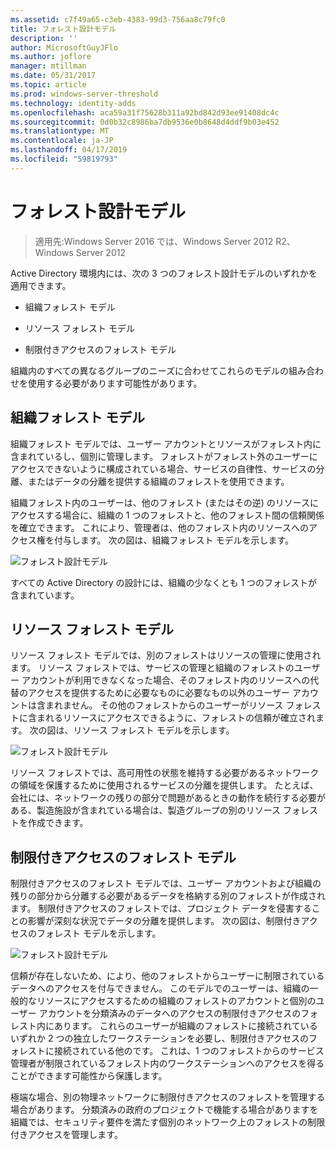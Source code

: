 ```yaml
---
ms.assetid: c7f49a65-c3eb-4383-99d3-756aa8c79fc0
title: フォレスト設計モデル
description: ''
author: MicrosoftGuyJFlo
ms.author: joflore
manager: mtillman
ms.date: 05/31/2017
ms.topic: article
ms.prod: windows-server-threshold
ms.technology: identity-adds
ms.openlocfilehash: aca59a31f75628b311a92bd842d93ee91408dc4c
ms.sourcegitcommit: 0d0b32c8986ba7db9536e0b8648d4ddf9b03e452
ms.translationtype: MT
ms.contentlocale: ja-JP
ms.lasthandoff: 04/17/2019
ms.locfileid: "59819793"
---
```

# <a name="forest-design-models"></a>フォレスト設計モデル

>適用先:Windows Server 2016 では、Windows Server 2012 R2、Windows Server 2012

Active Directory 環境内には、次の 3 つのフォレスト設計モデルのいずれかを適用できます。  
  
-   組織フォレスト モデル  
  
-   リソース フォレスト モデル  
  
-   制限付きアクセスのフォレスト モデル  
  
組織内のすべての異なるグループのニーズに合わせてこれらのモデルの組み合わせを使用する必要があります可能性があります。  
  
## <a name="organizational-forest-model"></a>組織フォレスト モデル  
組織フォレスト モデルでは、ユーザー アカウントとリソースがフォレスト内に含まれているし、個別に管理します。 フォレストがフォレスト外のユーザーにアクセスできないように構成されている場合、サービスの自律性、サービスの分離、またはデータの分離を提供する組織のフォレストを使用できます。  
  
組織フォレスト内のユーザーは、他のフォレスト (またはその逆) のリソースにアクセスする場合に、組織の 1 つのフォレストと、他のフォレスト間の信頼関係を確立できます。 これにより、管理者は、他のフォレスト内のリソースへのアクセス権を付与します。 次の図は、組織フォレスト モデルを示します。  
  
![フォレスト設計モデル](media/Forest-Design-Models/b1ddb47e-78a5-49c7-bb21-d7421b7b84b8.gif)  
  
すべての Active Directory の設計には、組織の少なくとも 1 つのフォレストが含まれています。  
  
## <a name="resource-forest-model"></a>リソース フォレスト モデル  
リソース フォレスト モデルでは、別のフォレストはリソースの管理に使用されます。 リソース フォレストでは、サービスの管理と組織のフォレストのユーザー アカウントが利用できなくなった場合、そのフォレスト内のリソースへの代替のアクセスを提供するために必要なものに必要なもの以外のユーザー アカウントは含まれません。 その他のフォレストからのユーザーがリソース フォレストに含まれるリソースにアクセスできるように、フォレストの信頼が確立されます。 次の図は、リソース フォレスト モデルを示します。  
  
![フォレスト設計モデル](media/Forest-Design-Models/c0b348a6-958c-4fc5-9035-e2d2a54d5573.gif)  
  
リソース フォレストでは、高可用性の状態を維持する必要があるネットワークの領域を保護するために使用されるサービスの分離を提供します。 たとえば、会社には、ネットワークの残りの部分で問題があるときの動作を続行する必要がある、製造施設が含まれている場合は、製造グループの別のリソース フォレストを作成できます。  
  
## <a name="restricted-access-forest-model"></a>制限付きアクセスのフォレスト モデル  
制限付きアクセスのフォレスト モデルでは、ユーザー アカウントおよび組織の残りの部分から分離する必要があるデータを格納する別のフォレストが作成されます。 制限付きアクセスのフォレストでは、プロジェクト データを侵害することの影響が深刻な状況でデータの分離を提供します。 次の図は、制限付きアクセスのフォレスト モデルを示します。  
  
![フォレスト設計モデル](media/Forest-Design-Models/e49cfc8c-a58a-4386-93bd-d4a6ee00f89c.gif)  
  
信頼が存在しないため、により、他のフォレストからユーザーに制限されているデータへのアクセスを付与できません。 このモデルでのユーザーは、組織の一般的なリソースにアクセスするための組織のフォレストのアカウントと個別のユーザー アカウントを分類済みのデータへのアクセスの制限付きアクセスのフォレスト内にあります。 これらのユーザーが組織のフォレストに接続されているいずれか 2 つの独立したワークステーションを必要し、制限付きアクセスのフォレストに接続されている他のです。 これは、1 つのフォレストからのサービス管理者が制限されているフォレスト内のワークステーションへのアクセスを得ることができます可能性から保護します。  
  
極端な場合、別の物理ネットワークに制限付きアクセスのフォレストを管理する場合があります。 分類済みの政府のプロジェクトで機能する場合がありますを組織では、セキュリティ要件を満たす個別のネットワーク上のフォレストの制限付きアクセスを管理します。  
  



